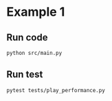 # Example 1


## Run code

```bash
python src/main.py
```

## Run test

```bash
pytest tests/play_performance.py
```